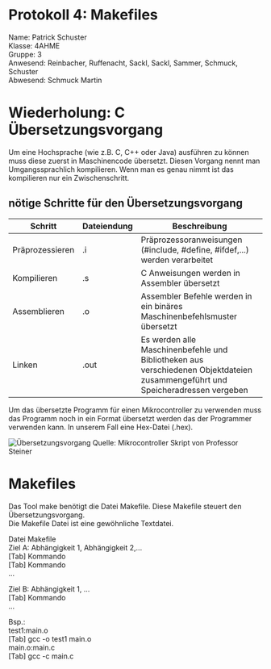 # Protokoll 4: Makefiles
Name: Patrick Schuster  
Klasse: 4AHME  
Gruppe: 3    
Anwesend: Reinbacher, Ruffenacht, Sackl, Sackl, Sammer, Schmuck, Schuster  
Abwesend: Schmuck Martin

# Wiederholung: C Übersetzungsvorgang
Um eine Hochsprache (wie z.B. C, C++ oder Java) ausführen zu können muss diese zuerst in Maschinencode übersetzt. Diesen Vorgang nennt man Umgangssprachlich kompilieren. Wenn man es genau nimmt ist das kompilieren nur ein Zwischenschritt.
## nötige Schritte für den Übersetzungsvorgang  
Schritt | Dateiendung | Beschreibung  
--- | --- | ---  
Präprozessieren | .i | Präprozessoranweisungen (#include, #define, #ifdef,...) werden verarbeitet  
Kompilieren | .s | C Anweisungen werden in Assembler übersetzt  
Assemblieren | .o | Assembler Befehle werden in ein binäres Maschinenbefehlsmuster übersetzt   
Linken | .out | Es werden alle Maschinenbefehle und Bibliotheken aus verschiedenen Objektdateien zusammengeführt und Speicheradressen vergeben   

Um das übersetzte Programm für einen Mikrocontroller zu verwenden muss das Programm noch in ein Format übersetzt werden das der Programmer verwenden kann. In unserem Fall eine Hex-Datei (.hex).  

![Übersetzungsvorgang ](https://github.com/suspam14/la1/blob/master/C_Uebersetzungsvorgang.svg)
Quelle: Mikrocontroller Skript von Professor Steiner  

# Makefiles
Das Tool make benötigt die Datei Makefile. Diese Makefile steuert den Übersetzungsvorgang.   
Die Makefile Datei ist eine gewöhnliche Textdatei.  

Datei Makefile  
Ziel A: Abhängigkeit 1, Abhängigkeit 2,...  
[Tab] Kommando   
[Tab] Kommando  
...

Ziel B: Abhängigkeit 1, ...   
[Tab]   Kommando  
...  

Bsp.:  
test1:main.o  
[Tab] gcc -o test1 main.o  
main.o:main.c  
[Tab] gcc -c main.c  


